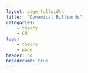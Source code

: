 ```yaml
---
layout: page-fullwidth
title:  "Dynamical Billiards"
categories:
    - theory
    - CM
tags:
    - theory
    - page
header: no
breadcrumb: true
---
```



